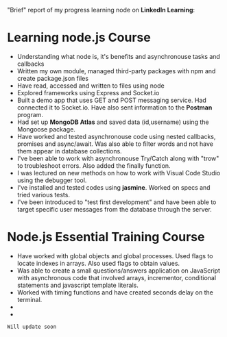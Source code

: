 
"Brief" report of my progress learning node on **LinkedIn Learning**:

# Learning node.js Course

* Understanding what node is, it's benefits and asynchronouse tasks and callbacks
* Written my own module, managed third-party packages with npm and create package.json files
* Have read, accessed and written to files using node
* Explored frameworks using Express and Socket.io
* Built a demo app that uses GET and POST messaging service. Had connected it to Socket.io. Have also sent information to the **Postman** program. 
* Had set up **MongoDB Atlas** and saved data (id,username) using the Mongoose package.
* Have worked and tested asynchronouse code using nested callbacks, promises and async/await. Was also able to filter words and not have them appear in database collections.
* I've been able to work with asynchronouse Try/Catch along with "trow" to troubleshoot errors. Also added the finally function.
* I was lectured on new methods on how to work with Visual Code Studio using the debugger tool. 
* I've installed and tested codes using **jasmine**. Worked on specs and tried various tests.
* I've been introduced to "test first development" and have been able to target specific user messages from the database through the server. 

# Node.js Essential Training Course

* Have worked with global objects and global processes.  Used flags to locate indexes in arrays. Also used flags to obtain values.
* Was able to create a small questions/answers application on JavaScript with asynchronous code that involved arrays, incrementor, conditional statements and javascript template literals.
* Worked with timing functions and have created seconds delay on the terminal. 
*
*


```
Will update soon
```
